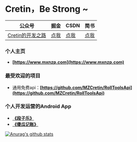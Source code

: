 # Cretin，Be Strong ~

| 公众号   | 掘金     |  CSDN   |   简书   |
|---------|---------|--------- |--------- |
| [Cretin的开发之路](https://github.com/MZCretin/MZCretin/blob/master/resource/cretin.jpg) | [点我](https://juejin.im/user/5838d57fac502e006c1708bc) | [点我](https://blog.csdn.net/u010998327) | [点我](https://www.jianshu.com/u/123f97613b86)  |

### 个人主页

+ **[https://www.mxnzp.com](https://www.mxnzp.com)**

### 最受欢迎的项目

+ 通用免费api：**[https://github.com/MZCretin/RollToolsApi](https://github.com/MZCretin/RollToolsApi)**

### 个人开发运营的Android App

+ **[《段子乐》](https://appgallery1.huawei.com/#/app/C100136823)** 
+ **[《傻瓜记账》](https://appgallery1.huawei.com/#/app/C102572569)**

[![Anurag's github stats](https://github-readme-stats.vercel.app/api?username=MZCretin)](https://github.com/MZCretin)
